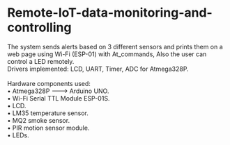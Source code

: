 # Remote-IoT-data-monitoring-and-controlling
The system sends alerts based on 3 different sensors and prints them on a web page using Wi-Fi (ESP-01) with At_commands, Also the user can control a LED remotely.<br />
Drivers implemented: LCD, UART, Timer, ADC for Atmega328P.<br />
<br />
Hardware components used:<br />
• Atmega328P ---> Arduino UNO.<br />
• Wi-Fi Serial TTL Module ESP-01S.<br />
• LCD.<br />
• LM35 temperature sensor.<br />
• MQ2 smoke sensor.<br />
• PIR motion sensor module.<br />
• LEDs.<br />
